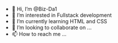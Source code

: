 - 👋 Hi, I’m @Biz-Da1
- 👀 I’m interested in Fullstack development
- 🌱 I’m currently learning HTML and CSS
- 💞️ I’m looking to collaborate on ...
- 📫 How to reach me ...

<!---
Biz-Da1/Biz-Da1 is a ✨ special ✨ repository because its `README.md` (this file) appears on your GitHub profile.
You can click the Preview link to take a look at your changes.
--->
